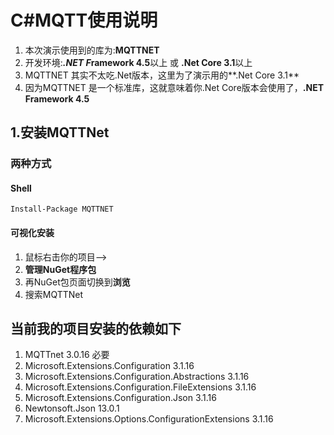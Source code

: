 # C#MQTT使用说明

1. 本次演示使用到的库为:**MQTTNET**
2. 开发环境:***.NET F*ramework 4.5**以上 或 **.Net Core 3.1**以上
3. MQTTNET 其实不太吃.Net版本，这里为了演示用的**.Net Core 3.1**
4. 因为MQTTNET 是一个标准库，这就意味着你.Net Core版本会使用了，**.NET Framework 4.5**

## 1.安装MQTTNet

### 两种方式

#### Shell

```shell
Install-Package MQTTNET
```

#### 可视化安装

1. 鼠标右击你的项目——>
2. **管理NuGet程序包**
3. 再NuGet包页面切换到**浏览**
4. 搜索MQTTNet



## 当前我的项目安装的依赖如下

1. MQTTnet 3.0.16 必要
2. Microsoft.Extensions.Configuration 3.1.16
3. Microsoft.Extensions.Configuration.Abstractions 3.1.16
4. Microsoft.Extensions.Configuration.FileExtensions 3.1.16
5. Microsoft.Extensions.Configuration.Json 3.1.16
6. Newtonsoft.Json 13.0.1
7. Microsoft.Extensions.Options.ConfigurationExtensions 3.1.16
